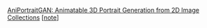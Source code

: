 [AniPortraitGAN: Animatable 3D Portrait Generation from 2D Image Collections](https://arxiv.org/pdf/2309.02186.pdf) [[note](https://github.com/PaperReadingBot/CVPaperReadingBot/blob/main/2025/Oct/1003_ani_portrait_gan/note.md)]
